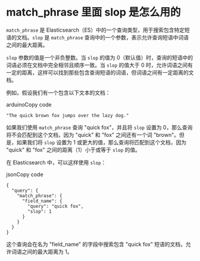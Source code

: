 # match_phrase 里面 slop 是怎么用的


`match_phrase` 是 Elasticsearch（ES）中的一个查询类型，用于搜索包含特定短语的文档。`slop` 是 `match_phrase` 查询中的一个参数，表示允许查询短语中词语之间的最大距离。

`slop` 参数的值是一个非负整数。当 `slop` 的值为 0（默认值）时，查询的短语中的词语必须在文档中完全相邻且顺序一致。当 `slop` 的值大于 0 时，允许词语之间有一定的距离，这样可以找到那些包含查询短语的词语，但词语之间有一定距离的文档。

例如，假设我们有一个包含以下文本的文档：

arduinoCopy code

```
"The quick brown fox jumps over the lazy dog."
```

如果我们使用 `match_phrase` 查询 "quick fox"，并且将 `slop` 设置为 0，那么查询将不会匹配到这个文档，因为 "quick" 和 "fox" 之间还有一个词 "brown"。但是，如果我们将 `slop` 设置为 1 或更大的值，那么查询将匹配到这个文档，因为 "quick" 和 "fox" 之间的距离（1）小于或等于 `slop` 的值。

在 Elasticsearch 中，可以这样使用 `slop`：

jsonCopy code

```
{
  "query": {
    "match_phrase": {
      "field_name": {
        "query": "quick fox",
        "slop": 1
      }
    }
  }
}
```

这个查询会在名为 "field\_name" 的字段中搜索包含 "quick fox" 短语的文档，允许词语之间的最大距离为 1。



